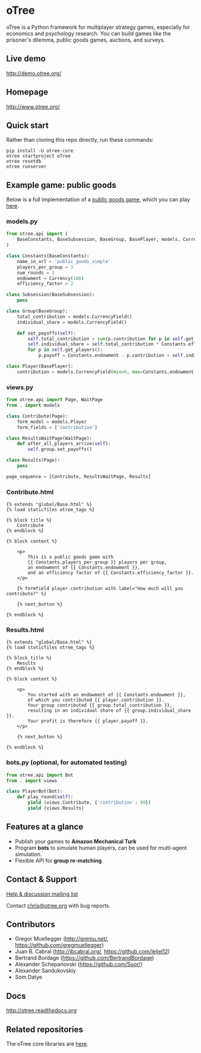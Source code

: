 # oTree

oTree is a Python framework for multiplayer strategy games, especially for economics and
psychology research. You can build games like the prisoner's dilemma, public goods games,
auctions, and surveys.

## Live demo
http://demo.otree.org/

## Homepage
http://www.otree.org/

## Quick start

Rather than cloning this repo directly,
run these commands:

```
pip install -U otree-core
otree startproject oTree
otree resetdb
otree runserver
```

## Example game: public goods

Below is a full implementation of a [public goods game](https://en.wikipedia.org/wiki/Public_goods_game),
which you can play [here](http://otree-demo.herokuapp.com/demo/public_goods_simple/).

### models.py

```python
from otree.api import (
    BaseConstants, BaseSubsession, BaseGroup, BasePlayer, models, Currency
)

class Constants(BaseConstants):
    name_in_url = 'public_goods_simple'
    players_per_group = 3
    num_rounds = 1
    endowment = Currency(100)
    efficiency_factor = 2

class Subsession(BaseSubsession):
    pass

class Group(BaseGroup):
    total_contribution = models.CurrencyField()
    individual_share = models.CurrencyField()

    def set_payoffs(self):
        self.total_contribution = sum(p.contribution for p in self.get_players())
        self.individual_share = self.total_contribution * Constants.efficiency_factor / Constants.players_per_group
        for p in self.get_players():
            p.payoff = Constants.endowment - p.contribution + self.individual_share

class Player(BasePlayer):
    contribution = models.CurrencyField(min=0, max=Constants.endowment)
```

### views.py

```python
from otree.api import Page, WaitPage
from . import models

class Contribute(Page):
    form_model = models.Player
    form_fields = ['contribution']

class ResultsWaitPage(WaitPage):
    def after_all_players_arrive(self):
        self.group.set_payoffs()

class Results(Page):
    pass

page_sequence = [Contribute, ResultsWaitPage, Results]
```

### Contribute.html

```django
{% extends "global/Base.html" %}
{% load staticfiles otree_tags %}

{% block title %}
    Contribute
{% endblock %}

{% block content %}

    <p>
        This is a public goods game with
        {{ Constants.players_per_group }} players per group,
        an endowment of {{ Constants.endowment }},
        and an efficiency factor of {{ Constants.efficiency_factor }}.
    </p>

    {% formfield player.contribution with label="How much will you contribute?" %}

    {% next_button %}

{% endblock %}
```

### Results.html

```django
{% extends "global/Base.html" %}
{% load staticfiles otree_tags %}

{% block title %}
    Results
{% endblock %}

{% block content %}

    <p>
        You started with an endowment of {{ Constants.endowment }},
        of which you contributed {{ player.contribution }}.
        Your group contributed {{ group.total_contribution }},
        resulting in an individual share of {{ group.individual_share }}.
        Your profit is therefore {{ player.payoff }}.
    </p>

    {% next_button %}

{% endblock %}
```

### bots.py (optional, for automated testing)

```python
from otree.api import Bot
from . import views

class PlayerBot(Bot):
    def play_round(self):
        yield (views.Contribute, {'contribution': 99})
        yield (views.Results)
```

## Features at a glance

- Publish your games to **Amazon Mechanical Turk**
- Program **bots** to simulate human players, can be used for multi-agent simulation.
- Flexible API for **group re-matching**

## Contact & Support

[Help & discussion mailing list](https://groups.google.com/forum/#!forum/otree)

Contact chris@otree.org with bug reports.

## Contributors

* Gregor Muellegger (http://gremu.net/, https://github.com/gregmuellegger)
* Juan B. Cabral (http://jbcabral.org/, https://github.com/leliel12)
* Bertrand Bordage (https://github.com/BertrandBordage)
* Alexander Schepanovski (https://github.com/Suor/)
* Alexander Sandukovskiy
* Som Datye

## Docs

http://otree.readthedocs.org

## Related repositories

The oTree core libraries are [here](https://github.com/oTree-org/otree-core).
